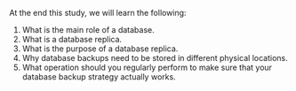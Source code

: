 At the end this study, we will learn the following:

1. What is the main role of a database.
2. What is a database replica.
3. What is the purpose of a database replica.
4. Why database backups need to be stored in different physical locations.
5. What operation should you regularly perform to make sure that your database backup strategy actually works.

